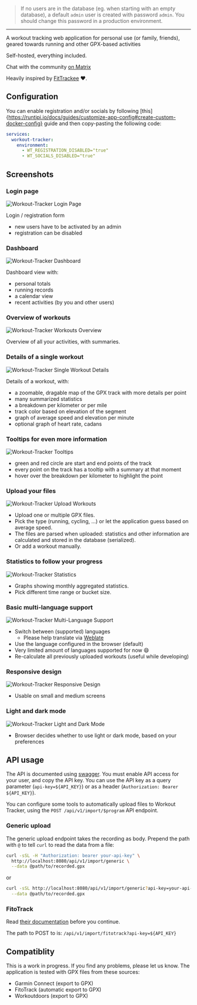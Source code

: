 > If no users are in the database (eg. when starting with an empty database), a
> default `admin` user is created with password `admin`. You should change this
> password in a production environment.

---

A workout tracking web application for personal use (or family, friends), geared
towards running and other GPX-based activities

Self-hosted, everything included.

Chat with the community
[on Matrix](https://matrix.to/#/#workout-tracker:matrix.org)

Heavily inspired by [FitTrackee](https://github.com/SamR1/FitTrackee) :heart:.

## Configuration

You can enable registration and/or socials by following [this]{https://runtipi.io/docs/guides/customize-app-config#create-custom-docker-config} guide and then copy-pasting the following code:

```yaml
services:
  workout-tracker:
    environment:
      - WT_REGISTRATION_DISABLED="true"
      - WT_SOCIALS_DISABLED="true"
```

## Screenshots

### Login page

![Workout-Tracker Login Page](https://github.com/jovandeginste/workout-tracker/blob/master/docs/login.png)

Login / registration form

- new users have to be activated by an admin
- registration can be disabled

### Dashboard

![Workout-Tracker Dashboard](https://github.com/jovandeginste/workout-tracker/blob/master/docs/dashboard.png)

Dashboard view with:

- personal totals
- running records
- a calendar view
- recent activities (by you and other users)

### Overview of workouts

![Workout-Tracker Workouts Overview](https://github.com/jovandeginste/workout-tracker/blob/master/docs/workout_overview.png)

Overview of all your activities, with summaries.

### Details of a single workout

![Workout-Tracker Single Workout Details](https://github.com/jovandeginste/workout-tracker/blob/master/docs/single_workout-dark.png)

Details of a workout, with:

- a zoomable, dragable map of the GPX track with more details per point
- many summarized statistics
- a breakdown per kilometer or per mile
- track color based on elevation of the segment
- graph of average speed and elevation per minute
- optional graph of heart rate, cadans

### Tooltips for even more information

![Workout-Tracker Tooltips](https://github.com/jovandeginste/workout-tracker/blob/master/docs/track.gif)

- green and red circle are start and end points of the track
- every point on the track has a tooltip with a summary at that moment
- hover over the breakdown per kilometer to highlight the point

### Upload your files

![Workout-Tracker Upload Workouts](https://github.com/jovandeginste/workout-tracker/blob/master/docs/upload_workouts.png)

- Upload one or multiple GPX files.
- Pick the type (running, cycling, ...) or let the application guess based on
  average speed.
- The files are parsed when uploaded: statistics and other information are
  calculated and stored in the database (serialized).
- Or add a workout manually.

### Statistics to follow your progress

![Workout-Tracker Statistics](https://github.com/jovandeginste/workout-tracker/blob/master/docs/statistics.png)

- Graphs showing monthly aggregated statistics.
- Pick different time range or bucket size.

### Basic multi-language support

![Workout-Tracker Multi-Language Support](https://github.com/jovandeginste/workout-tracker/blob/master/docs/i18n.gif)

- Switch between (supported) languages
  - Please help translate via
    [Weblate](https://hosted.weblate.org/projects/workout-tracker/)
- Use the language configured in the browser (default)
- Very limited amount of languages supported for now :smile:
- Re-calculate all previously uploaded workouts (useful while developing)

### Responsive design

![Workout-Tracker Responsive Design](https://github.com/jovandeginste/workout-tracker/blob/master/docs/statistics-responsive.png)

- Usable on small and medium screens

### Light and dark mode

![Workout-Tracker Light and Dark Mode](https://github.com/jovandeginste/workout-tracker/blob/master/docs/single_workout-theme.jpg)

- Browser decides whether to use light or dark mode, based on your preferences

## API usage

The API is documented using
[swagger](https://editor.swagger.io/?url=https://raw.githubusercontent.com/jovandeginste/workout-tracker/master/docs/swagger.yaml).
You must enable API access for your user, and copy the API key. You can use the
API key as a query parameter (`api-key=${API_KEY}`) or as a header
(`Authorization: Bearer ${API_KEY}`).

You can configure some tools to automatically upload files to Workout Tracker,
using the `POST /api/v1/import/$program` API endpoint.

### Generic upload

The generic upload endpoint takes the recording as body. Prepend the path with
`@` to tell `curl` to read the data from a file:

```bash
curl -sSL -H "Authorization: bearer your-api-key" \
  http://localhost:8080/api/v1/import/generic \
  --data @path/to/recorded.gpx
```

or

```bash
curl -sSL http://localhost:8080/api/v1/import/generic?api-key=your-api-key \
  --data @path/to/recorded.gpx
```

### FitoTrack

Read
[their documentation](https://codeberg.org/jannis/FitoTrack/wiki/Auto-Export)
before you continue.

The path to POST to is: `/api/v1/import/fitotrack?api-key=${API_KEY}`



## Compatiblity

This is a work in progress. If you find any problems, please let us know. The
application is tested with GPX files from these sources:

- Garmin Connect (export to GPX)
- FitoTrack (automatic export to GPX)
- Workoutdoors (export to GPX)
